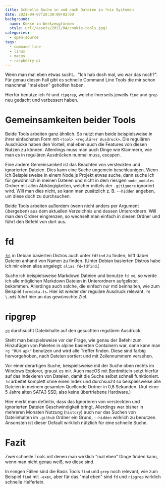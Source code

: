 ```yaml
---
title: Schnelle Suche in und nach Dateien in *nix Systemen
date: 2021-04-07T20:30:00+02:00
background:
  name: Kekse in Werkzeugformen
  style: url(/assets/2021/04/cookie-tools.jpg)
categories:
  - open-source
tags:
  - command-line
  - linux
  - macos
  - raspberry-pi
---
```

Wenn man mal eben etwas sucht… "Ich hab doch mal, wo war das noch?".
Für genau diesen Fall gibt es schnelle Command Line Tools die mir schon manchmal "mal eben" geholfen haben.
<!--more-->

Hierfür benutze ich `fd` und `ripgrep`, welche ihrerseits jeweils `find` und `grep` neu gedacht und verbessert haben.

# Gemeinsamkeiten beider Tools

Beide Tools arbeiten ganz ähnlich.
So nutzt man beide beispielsweise in ihrer einfachsten Form mit `<tool> <regulärer Ausdruck>`.
Die regulären Ausdrücke haben den Vorteil, mal eben auch die Features von diesen Nutzen zu können.
Allerdings muss man auch Dinge wie Klammern, wie man es in regulären Ausdrücken nunmal muss, escapen.

Eine andere Gemeinsamkeit ist das Beachten von versteckten und ignorierten Dateien.
Dies kann eine Suche ungemein beschleunigen.
Wenn ich Beispielsweise in einem Node.js Projekt etwas suche, dann suche ich für gewöhnlich in meinen Dateien und nicht in dem riesigen `node_modules` Ordner mit allen Abhängigkeiten, welcher mittels der `.gitignore` ignoriert wird.
Will man dies nicht, so kann man zusätzlich z. B. `--hidden` angeben, um diese doch zu durchsuchen.

Beide Tools arbeiten außerdem (wenn nicht anders per Argument übergeben) aus dem aktuellen Verzeichnis und dessen Unterordnern.
Will man den Ordner eingrenzen, so wechselt man einfach in diesen Ordner und führt den Befehl von dort aus.

# fd

[`fd`](https://github.com/sharkdp/fd), in Debian basierten Distros auch unter `fdfind` zu finden, hilft dabei Dateien anhand von Namen zu finden.
(Unter Debian basierten Distros habe ich mir einen alias angelegt: `alias fd=fdfind`.)

Suche ich beispielsweise Markdown Dateien und benutze `fd md`, so werde ich alle möglichen Markdown Dateien in Unterordnern aufgelistet bekommen.
Allerdings auch solche, die einfach nur md beinhalten, wie zum Beispiel `formdata.ts`.
Hier ist wieder der reguläre Ausdruck relevant.
`fd \.md$` führt hier an das gewünschte Ziel.

# ripgrep

[`rg`](https://github.com/BurntSushi/ripgrep) durchsucht Dateiinhalte auf den gesuchten regulären Ausdruck.

Steht man beispielsweise vor der Frage, wie genau der Befehl zum Hinzufügen von Paketen in alpine basierten Containern war, dann kann man `rg "RUN apk"` benutzen und wird alle Treffer finden.
Diese sind farbig hervorgehoben, nach Dateien sortiert und mit Zeilennummern versehen.

Vor einer derartigen Suche, beispielsweise mit der Suche oben rechts im Windows Explorer, graust es mir.
Auch macOS mit Bordmitteln setzt hierfür auf das Indexieren von Dateien, damit die Suche selbst schnell funktioniert.
`fd` arbeitet komplett ohne einen Index und durchsucht so beispielsweise alle Dateien in meinem gesamten Quellcode Ordner in 0,8 Sekunden. (Auf einer 5 Jahre alten SATA3 SSD, also keine übertriebene Hardware.)

Hier merkt man definitiv, dass das Ignorieren von versteckten und ignorierten Dateien Geschwindigkeit bringt.
Allerdings war bisher in mehreren Monaten Nutzung (`history`) auch nur das Suchen von Dateiinhalten im `.github` Ordner ein Grund, `--hidden` wirklich zu benutzen.
Ansonsten ist dieser Default wirklich nützlich für eine schnelle Suche.

# Fazit

Zwei schnelle Tools mit denen man wirklich "mal eben" Dinge finden kann, wenn man nicht genau weiß, wo diese sind.

In einigen Fällen sind die Basis Tools `find` und `grep` noch relevant, wie zum Beispiel `find` mit `-exec`, aber für das "mal eben" sind `fd` und `ripgrep` wirklich schnelle Helferlein.
